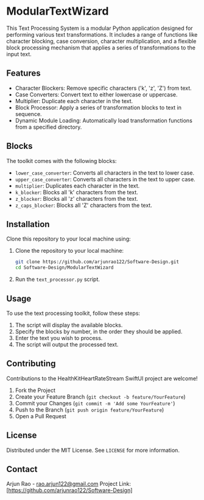 # ModularTextWizard

This Text Processing System is a modular Python application designed for performing various text transformations. It includes a range of functions like character blocking, case conversion, character multiplication, and a flexible block processing mechanism that applies a series of transformations to the input text.

## Features

- Character Blockers: Remove specific characters ('k', 'z', 'Z') from text.
- Case Converters: Convert text to either lowercase or uppercase.
- Multiplier: Duplicate each character in the text.
- Block Processor: Apply a series of transformation blocks to text in sequence.
- Dynamic Module Loading: Automatically load transformation functions from a specified directory.

## Blocks

The toolkit comes with the following blocks:

- `lower_case_converter`: Converts all characters in the text to lower case.
- `upper_case_converter`: Converts all characters in the text to upper case.
- `multiplier`: Duplicates each character in the text.
- `k_blocker`: Blocks all 'k' characters from the text.
- `z_blocker`: Blocks all 'z' characters from the text.
- `z_caps_blocker`: Blocks all 'Z' characters from the text.

## Installation

Clone this repository to your local machine using:

1. Clone the repository to your local machine:
    ```sh
    git clone https://github.com/arjunrao122/Software-Design.git
    cd Software-Design/ModularTextWizard
    ```
2. Run the `text_processor.py` script.

## Usage

To use the text processing toolkit, follow these steps:

1. The script will display the available blocks.
3. Specify the blocks by number, in the order they should be applied.
4. Enter the text you wish to process.
5. The script will output the processed text.

## Contributing

Contributions to the HealthKitHeartRateStream SwiftUI project are welcome!

1. Fork the Project
2. Create your Feature Branch (`git checkout -b feature/YourFeature`)
3. Commit your Changes (`git commit -m 'Add some YourFeature'`)
4. Push to the Branch (`git push origin feature/YourFeature`)
5. Open a Pull Request

## License

Distributed under the MIT License. See `LICENSE` for more information.

## Contact

Arjun Rao - rao.arjun122@gmail.com
Project Link: [https://github.com/arjunrao122/Software-Design]

